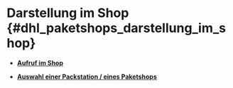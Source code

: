 # Darstellung im Shop {#dhl_paketshops_darstellung_im_shop}

-   **[Aufruf im Shop](7_4_5_3_1_AufrufImShop.md)**  

-   **[Auswahl einer Packstation / eines Paketshops](7_4_5_3_2_AuswahlEinerPackstationEinesPaketshops.md)**  




